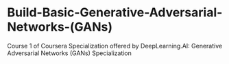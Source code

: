 # Build-Basic-Generative-Adversarial-Networks-(GANs)
Course 1 of Coursera Specialization offered by DeepLearning.AI: Generative Adversarial Networks (GANs) Specialization
